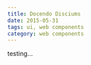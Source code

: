 ```yaml
---
title: Docendo Disciums
date: 2015-05-31
tags: ui, web components
category: web components
---
```


testing...
